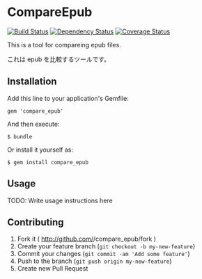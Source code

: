# CompareEpub

[![Build Status](https://travis-ci.org/katoy/compare_epub.png?branch=master)](https://travis-ci.org/katoy/compare_epub)
[![Dependency Status](https://gemnasium.com/katoy/compare_epub.png)](https://gemnasium.com/katoy/compare_epub)
[![Coverage Status](https://coveralls.io/repos/katoy/compare_epub/badge.png)](https://coveralls.io/r/katoy/compare_epub)

This is a tool for compareing epub files.

これは  epub を比較するツールです。


## Installation

Add this line to your application's Gemfile:

    gem 'compare_epub'

And then execute:

    $ bundle

Or install it yourself as:

    $ gem install compare_epub

## Usage

TODO: Write usage instructions here

## Contributing

1. Fork it ( http://github.com/<my-github-username>/compare_epub/fork )
2. Create your feature branch (`git checkout -b my-new-feature`)
3. Commit your changes (`git commit -am 'Add some feature'`)
4. Push to the branch (`git push origin my-new-feature`)
5. Create new Pull Request
